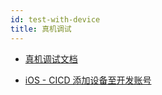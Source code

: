 ```yaml
---
id: test-with-device
title: 真机调试
---
```


*	[真机调试文档](https://docs.google.com/document/d/1gF5hO-Ee3bKMZyYEkI7sdbzPHv98RXQgwziCl1GgUak/edit)

* [iOS - CICD 添加设备至开发账号](https://confluence.toolsfdg.net/pages/viewpage.action?pageId=102597095)